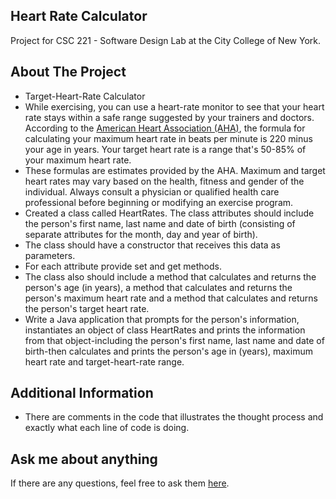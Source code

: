 ## Heart Rate Calculator
Project for CSC 221 - Software Design Lab at the City College of New York.
## About The Project
- Target-Heart-Rate Calculator
- While exercising, you can use a heart-rate monitor to see that your heart rate stays within a safe range suggested by your trainers and doctors. According to the
[American Heart Association (AHA)](https://www.heart.org/en/health-topics/high-blood-pressure/the-facts-about-high-blood-pressure/all-about-heart-rate-pulse), the formula for calculating your maximum heart rate in beats per minute is 220 minus your age in years. Your target heart rate is a range that's 50-85% of your maximum heart rate.
- These formulas are estimates provided by the AHA. Maximum and target heart rates may vary based on the health, fitness and gender of the individual. Always consult a physician or qualified health care professional before beginning or modifying an exercise program.
- Created a class called HeartRates. The class attributes should include the person's first name, last name and date of birth (consisting of separate attributes for the month, day and year of birth).
- The class should have a constructor that receives this data as parameters.
- For each attribute provide set and get methods. 
- The class also should include a method that calculates and returns the person's age (in years), a method that calculates and returns the person's maximum heart rate and a method that calculates and returns the person's target heart rate. 
- Write a Java application that prompts for the person's information, instantiates an object of class HeartRates and prints the information from that object-including the person's first name, last name and date of birth-then calculates and prints the person's age in (years), maximum heart rate and target-heart-rate range.
## Additional Information
- There are comments in the code that illustrates the thought process and exactly what each line of code is doing.
## Ask me about anything
If there are any questions, feel free to ask them [here](https://github.com/ChibiKev/Heart-Rate-Calculator/issues).